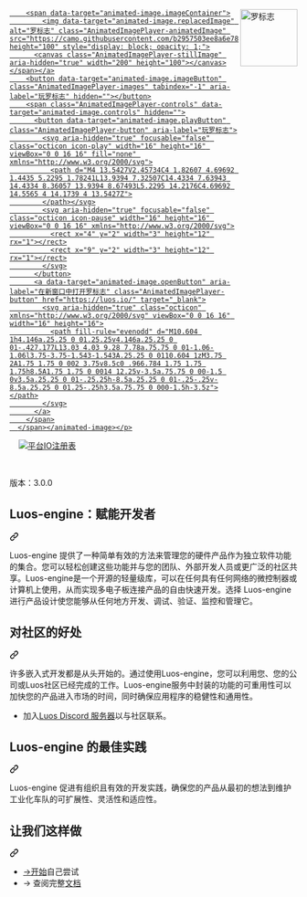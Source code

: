 <div class="Box-sc-g0xbh4-0 bJMeLZ js-snippet-clipboard-copy-unpositioned" data-hpc="true"><article class="markdown-body entry-content container-lg" itemprop="text"><p dir="auto"><animated-image data-catalyst="" style="float: right;"><a href="https://luos.io" rel="nofollow" data-target="animated-image.originalLink"><img src="https://camo.githubusercontent.com/b2957503ee8a6e7857332172c3392374ef4508b4dfd620e609dfe3f164c45961/68747470733a2f2f75706c6f6164732d73736c2e776562666c6f772e636f6d2f3630316137386132623564303330323630613430623761642f3630336530636334356166626235303936336161383566325f4769662532306e6f6972253230726563742e676966" alt="罗标志" title="洛引擎" align="right" height="100" data-canonical-src="https://uploads-ssl.webflow.com/601a78a2b5d030260a40b7ad/603e0cc45afbb50963aa85f2_Gif%20noir%20rect.gif" style="max-width: 100%; display: inline-block;" data-target="animated-image.originalImage"></a>
      <span class="AnimatedImagePlayer" data-target="animated-image.player" hidden="">
        <a data-target="animated-image.replacedLink" class="AnimatedImagePlayer-images" href="https://luos.io/" target="_blank">
          
        <span data-target="animated-image.imageContainer">
            <img data-target="animated-image.replacedImage" alt="罗标志" class="AnimatedImagePlayer-animatedImage" src="https://camo.githubusercontent.com/b2957503ee8a6e7857332172c3392374ef4508b4dfd620e609dfe3f164c45961/68747470733a2f2f75706c6f6164732d73736c2e776562666c6f772e636f6d2f3630316137386132623564303330323630613430623761642f3630336530636334356166626235303936336161383566325f4769662532306e6f6972253230726563742e676966" height="100" style="display: block; opacity: 1;">
          <canvas class="AnimatedImagePlayer-stillImage" aria-hidden="true" width="200" height="100"></canvas></span></a>
        <button data-target="animated-image.imageButton" class="AnimatedImagePlayer-images" tabindex="-1" aria-label="玩罗标志" hidden=""></button>
        <span class="AnimatedImagePlayer-controls" data-target="animated-image.controls" hidden="">
          <button data-target="animated-image.playButton" class="AnimatedImagePlayer-button" aria-label="玩罗标志">
            <svg aria-hidden="true" focusable="false" class="octicon icon-play" width="16" height="16" viewBox="0 0 16 16" fill="none" xmlns="http://www.w3.org/2000/svg">
              <path d="M4 13.5427V2.45734C4 1.82607 4.69692 1.4435 5.2295 1.78241L13.9394 7.32507C14.4334 7.63943 14.4334 8.36057 13.9394 8.67493L5.2295 14.2176C4.69692 14.5565 4 14.1739 4 13.5427Z">
            </path></svg>
            <svg aria-hidden="true" focusable="false" class="octicon icon-pause" width="16" height="16" viewBox="0 0 16 16" xmlns="http://www.w3.org/2000/svg">
              <rect x="4" y="2" width="3" height="12" rx="1"></rect>
              <rect x="9" y="2" width="3" height="12" rx="1"></rect>
            </svg>
          </button>
          <a data-target="animated-image.openButton" aria-label="在新窗口中打开罗标志" class="AnimatedImagePlayer-button" href="https://luos.io/" target="_blank">
            <svg aria-hidden="true" class="octicon" xmlns="http://www.w3.org/2000/svg" viewBox="0 0 16 16" width="16" height="16">
              <path fill-rule="evenodd" d="M10.604 1h4.146a.25.25 0 01.25.25v4.146a.25.25 0 01-.427.177L13.03 4.03 9.28 7.78a.75.75 0 01-1.06-1.06l3.75-3.75-1.543-1.543A.25.25 0 0110.604 1zM3.75 2A1.75 1.75 0 002 3.75v8.5c0 .966.784 1.75 1.75 1.75h8.5A1.75 1.75 0 0014 12.25v-3.5a.75.75 0 00-1.5 0v3.5a.25.25 0 01-.25.25h-8.5a.25.25 0 01-.25-.25v-8.5a.25.25 0 01.25-.25h3.5a.75.75 0 000-1.5h-3.5z"></path>
            </svg>
          </a>
        </span>
      </span></animated-image></p>
<p dir="auto"><a target="_blank" rel="noopener noreferrer" href="https://github.com/Luos-io/luos_engine/actions/workflows/build.yml/badge.svg"><img src="https://github.com/Luos-io/luos_engine/actions/workflows/build.yml/badge.svg" alt="" style="max-width: 100%;"></a>
<a href="https://github.com/Luos-io/luos_engine/blob/master/LICENSE"><img src="https://camo.githubusercontent.com/e4295d80d3dbfec8414bd1dea7c755d950c3b7cd19b8787a3d9a70542f3b765c/68747470733a2f2f696d672e736869656c64732e696f2f6769746875622f6c6963656e73652f4c756f732d696f2f6c756f735f656e67696e65" alt="" data-canonical-src="https://img.shields.io/github/license/Luos-io/luos_engine" style="max-width: 100%;"></a>
<a href="https://www.luos.io/docs" rel="nofollow"><img src="https://camo.githubusercontent.com/f01e87e811be355f53481992305c12cf8722b83564446f3583acee7618ca7fbe/68747470733a2f2f696d672e736869656c64732e696f2f62616467652f4c756f732d446f63756d656e746174696f6e2d333441334234" alt="" data-canonical-src="https://img.shields.io/badge/Luos-Documentation-34A3B4" style="max-width: 100%;"></a>
<a href="https://www.luos.io" rel="nofollow"><img src="https://camo.githubusercontent.com/940f8d1ede12ad8c3784a6a5ee5af962571bd8048d8fe664886aacb89bf820d1/687474703a2f2f6365727469666965642e6c756f732e696f" alt="" data-canonical-src="http://certified.luos.io" style="max-width: 100%;"></a>
<a href="https://registry.platformio.org/libraries/luos/luos_engine" rel="nofollow"><img src="https://camo.githubusercontent.com/68696e1e33a8756a7c5ca0eea4869c67dad1475e63665df6713827190e49e988/68747470733a2f2f6261646765732e72656769737472792e706c6174666f726d696f2e6f72672f7061636b616765732f6c756f732f6c6962726172792f6c756f735f656e67696e652e737667" alt="平台IO注册表" data-canonical-src="https://badges.registry.platformio.org/packages/luos/library/luos_engine.svg" style="max-width: 100%;"></a></p>
<p dir="auto"><a href="http://bit.ly/JoinLuosDiscord" rel="nofollow"><img src="https://camo.githubusercontent.com/b0b66690bb069950849f01d116c0435e70aa2153a9b1b9619a694f605894184b/68747470733a2f2f696d672e736869656c64732e696f2f646973636f72642f3930323438363739313635383034313336343f6c6162656c3d446973636f7264266c6f676f3d646973636f7264267374796c653d736f6369616c" alt="" data-canonical-src="https://img.shields.io/discord/902486791658041364?label=Discord&amp;logo=discord&amp;style=social" style="max-width: 100%;"></a>
<a href="https://www.reddit.com/r/Luos" rel="nofollow"><img src="https://camo.githubusercontent.com/a8882866c32604328592fd431d897e68f5509aa5da7f4cc083ba1c2a0c411128/68747470733a2f2f696d672e736869656c64732e696f2f7265646469742f7375627265646469742d73756273637269626572732f4c756f733f7374796c653d736f6369616c" alt="" data-canonical-src="https://img.shields.io/reddit/subreddit-subscribers/Luos?style=social" style="max-width: 100%;"></a></p>
<p dir="auto"><font style="vertical-align: inherit;"><font style="vertical-align: inherit;">版本：3.0.0</font></font></p>
<div class="markdown-heading" dir="auto"><h1 tabindex="-1" class="heading-element" dir="auto"><font style="vertical-align: inherit;"><font style="vertical-align: inherit;">Luos-engine：赋能开发者</font></font></h1><a id="user-content-luos-engine-empowering-developers" class="anchor-element" aria-label="永久链接：Luos-engine：赋能开发者" href="#luos-engine-empowering-developers"><svg class="octicon octicon-link" viewBox="0 0 16 16" version="1.1" width="16" height="16" aria-hidden="true"><path d="m7.775 3.275 1.25-1.25a3.5 3.5 0 1 1 4.95 4.95l-2.5 2.5a3.5 3.5 0 0 1-4.95 0 .751.751 0 0 1 .018-1.042.751.751 0 0 1 1.042-.018 1.998 1.998 0 0 0 2.83 0l2.5-2.5a2.002 2.002 0 0 0-2.83-2.83l-1.25 1.25a.751.751 0 0 1-1.042-.018.751.751 0 0 1-.018-1.042Zm-4.69 9.64a1.998 1.998 0 0 0 2.83 0l1.25-1.25a.751.751 0 0 1 1.042.018.751.751 0 0 1 .018 1.042l-1.25 1.25a3.5 3.5 0 1 1-4.95-4.95l2.5-2.5a3.5 3.5 0 0 1 4.95 0 .751.751 0 0 1-.018 1.042.751.751 0 0 1-1.042.018 1.998 1.998 0 0 0-2.83 0l-2.5 2.5a1.998 1.998 0 0 0 0 2.83Z"></path></svg></a></div>
<p dir="auto"><font style="vertical-align: inherit;"><font style="vertical-align: inherit;">Luos-engine 提供了一种简单有效的方法来管理您的硬件产品作为独立软件功能的集合。</font><font style="vertical-align: inherit;">您可以轻松创建这些功能并与您的团队、外部开发人员或更广泛的社区共享。</font><font style="vertical-align: inherit;">Luos-engine是一个开源的轻量级库，可以在任何具有任何网络的微控制器或计算机上使用，从而实现多电子板连接产品的自由快速开发。</font><font style="vertical-align: inherit;">选择 Luos-engine 进行产品设计使您能够从任何地方开发、调试、验证、监控和管理它。</font></font></p>
<div class="markdown-heading" dir="auto"><h2 tabindex="-1" class="heading-element" dir="auto"><font style="vertical-align: inherit;"><font style="vertical-align: inherit;">对社区的好处</font></font></h2><a id="user-content-benefits-for-the-community" class="anchor-element" aria-label="永久链接：对社区的好处" href="#benefits-for-the-community"><svg class="octicon octicon-link" viewBox="0 0 16 16" version="1.1" width="16" height="16" aria-hidden="true"><path d="m7.775 3.275 1.25-1.25a3.5 3.5 0 1 1 4.95 4.95l-2.5 2.5a3.5 3.5 0 0 1-4.95 0 .751.751 0 0 1 .018-1.042.751.751 0 0 1 1.042-.018 1.998 1.998 0 0 0 2.83 0l2.5-2.5a2.002 2.002 0 0 0-2.83-2.83l-1.25 1.25a.751.751 0 0 1-1.042-.018.751.751 0 0 1-.018-1.042Zm-4.69 9.64a1.998 1.998 0 0 0 2.83 0l1.25-1.25a.751.751 0 0 1 1.042.018.751.751 0 0 1 .018 1.042l-1.25 1.25a3.5 3.5 0 1 1-4.95-4.95l2.5-2.5a3.5 3.5 0 0 1 4.95 0 .751.751 0 0 1-.018 1.042.751.751 0 0 1-1.042.018 1.998 1.998 0 0 0-2.83 0l-2.5 2.5a1.998 1.998 0 0 0 0 2.83Z"></path></svg></a></div>
<p dir="auto"><font style="vertical-align: inherit;"><font style="vertical-align: inherit;">许多嵌入式开发都是从头开始的。</font><font style="vertical-align: inherit;">通过使用Luos-engine，您可以利用您、您的公司或Luos社区已经完成的工作。</font><font style="vertical-align: inherit;">Luos-engine服务中封装的功能的可重用性可以加快您的产品进入市场的时间，同时确保应用程序的稳健性和通用性。</font></font></p>
<ul dir="auto">
<li><font style="vertical-align: inherit;"><font style="vertical-align: inherit;">加入</font></font><a href="http://discord.gg/luos" rel="nofollow"><font style="vertical-align: inherit;"><font style="vertical-align: inherit;">Luos Discord 服务器</font></font></a><font style="vertical-align: inherit;"><font style="vertical-align: inherit;">以与社区联系。</font></font></li>
</ul>
<div class="markdown-heading" dir="auto"><h2 tabindex="-1" class="heading-element" dir="auto"><font style="vertical-align: inherit;"><font style="vertical-align: inherit;">Luos-engine 的最佳实践</font></font></h2><a id="user-content-best-practices-with-luos-engine" class="anchor-element" aria-label="永久链接：Luos-engine 的最佳实践" href="#best-practices-with-luos-engine"><svg class="octicon octicon-link" viewBox="0 0 16 16" version="1.1" width="16" height="16" aria-hidden="true"><path d="m7.775 3.275 1.25-1.25a3.5 3.5 0 1 1 4.95 4.95l-2.5 2.5a3.5 3.5 0 0 1-4.95 0 .751.751 0 0 1 .018-1.042.751.751 0 0 1 1.042-.018 1.998 1.998 0 0 0 2.83 0l2.5-2.5a2.002 2.002 0 0 0-2.83-2.83l-1.25 1.25a.751.751 0 0 1-1.042-.018.751.751 0 0 1-.018-1.042Zm-4.69 9.64a1.998 1.998 0 0 0 2.83 0l1.25-1.25a.751.751 0 0 1 1.042.018.751.751 0 0 1 .018 1.042l-1.25 1.25a3.5 3.5 0 1 1-4.95-4.95l2.5-2.5a3.5 3.5 0 0 1 4.95 0 .751.751 0 0 1-.018 1.042.751.751 0 0 1-1.042.018 1.998 1.998 0 0 0-2.83 0l-2.5 2.5a1.998 1.998 0 0 0 0 2.83Z"></path></svg></a></div>
<p dir="auto"><font style="vertical-align: inherit;"><font style="vertical-align: inherit;">Luos-engine 促进有组织且有效的开发实践，确保您的产品从最初的想法到维护工业化车队的可扩展性、灵活性和适应性。</font></font></p>
<div class="markdown-heading" dir="auto"><h2 tabindex="-1" class="heading-element" dir="auto"><font style="vertical-align: inherit;"><font style="vertical-align: inherit;">让我们这样做&ZeroWidthSpace;</font></font></h2><a id="user-content-lets-do-this" class="anchor-element" aria-label="永久链接：让我们这样做&ZeroWidthSpace;" href="#lets-do-this"><svg class="octicon octicon-link" viewBox="0 0 16 16" version="1.1" width="16" height="16" aria-hidden="true"><path d="m7.775 3.275 1.25-1.25a3.5 3.5 0 1 1 4.95 4.95l-2.5 2.5a3.5 3.5 0 0 1-4.95 0 .751.751 0 0 1 .018-1.042.751.751 0 0 1 1.042-.018 1.998 1.998 0 0 0 2.83 0l2.5-2.5a2.002 2.002 0 0 0-2.83-2.83l-1.25 1.25a.751.751 0 0 1-1.042-.018.751.751 0 0 1-.018-1.042Zm-4.69 9.64a1.998 1.998 0 0 0 2.83 0l1.25-1.25a.751.751 0 0 1 1.042.018.751.751 0 0 1 .018 1.042l-1.25 1.25a3.5 3.5 0 1 1-4.95-4.95l2.5-2.5a3.5 3.5 0 0 1 4.95 0 .751.751 0 0 1-.018 1.042.751.751 0 0 1-1.042.018 1.998 1.998 0 0 0-2.83 0l-2.5 2.5a1.998 1.998 0 0 0 0 2.83Z"></path></svg></a></div>
<ul dir="auto">
<li><font style="vertical-align: inherit;"><a href="https://www.luos.io/tutorials/get-started" rel="nofollow"><font style="vertical-align: inherit;">→开始</font></a><font style="vertical-align: inherit;">自己尝试</font></font><a href="https://www.luos.io/tutorials/get-started" rel="nofollow"><font style="vertical-align: inherit;"></font></a></li>
<li><font style="vertical-align: inherit;"><font style="vertical-align: inherit;">→ 查阅完整</font></font><a href="https://www.luos.io/docs" rel="nofollow"><font style="vertical-align: inherit;"><font style="vertical-align: inherit;">文档</font></font></a></li>
</ul>
</article></div>
